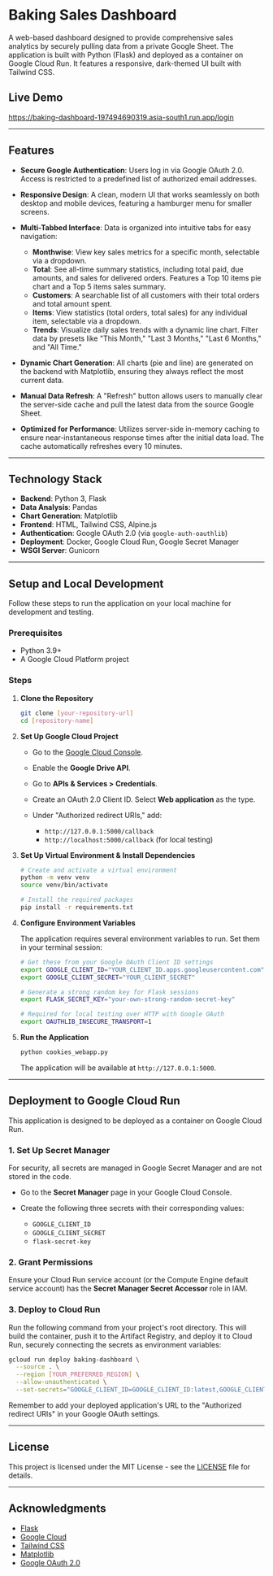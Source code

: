 # Baking Sales Dashboard

A web-based dashboard designed to provide comprehensive sales analytics by securely pulling data from a private Google Sheet. The application is built with Python (Flask) and deployed as a container on Google Cloud Run. It features a responsive, dark-themed UI built with Tailwind CSS.

## Live Demo
https://baking-dashboard-197494690319.asia-south1.run.app/login

---

## Features

* **Secure Google Authentication**: Users log in via Google OAuth 2.0. Access is restricted to a predefined list of authorized email addresses.
* **Responsive Design**: A clean, modern UI that works seamlessly on both desktop and mobile devices, featuring a hamburger menu for smaller screens.
* **Multi-Tabbed Interface**: Data is organized into intuitive tabs for easy navigation:

  * **Monthwise**: View key sales metrics for a specific month, selectable via a dropdown.
  * **Total**: See all-time summary statistics, including total paid, due amounts, and sales for delivered orders. Features a Top 10 items pie chart and a Top 5 items sales summary.
  * **Customers**: A searchable list of all customers with their total orders and total amount spent.
  * **Items**: View statistics (total orders, total sales) for any individual item, selectable via a dropdown.
  * **Trends**: Visualize daily sales trends with a dynamic line chart. Filter data by presets like "This Month," "Last 3 Months," "Last 6 Months," and "All Time."
* **Dynamic Chart Generation**: All charts (pie and line) are generated on the backend with Matplotlib, ensuring they always reflect the most current data.
* **Manual Data Refresh**: A "Refresh" button allows users to manually clear the server-side cache and pull the latest data from the source Google Sheet.
* **Optimized for Performance**: Utilizes server-side in-memory caching to ensure near-instantaneous response times after the initial data load. The cache automatically refreshes every 10 minutes.

---

## Technology Stack

* **Backend**: Python 3, Flask
* **Data Analysis**: Pandas
* **Chart Generation**: Matplotlib
* **Frontend**: HTML, Tailwind CSS, Alpine.js
* **Authentication**: Google OAuth 2.0 (via `google-auth-oauthlib`)
* **Deployment**: Docker, Google Cloud Run, Google Secret Manager
* **WSGI Server**: Gunicorn

---

## Setup and Local Development

Follow these steps to run the application on your local machine for development and testing.

### Prerequisites

* Python 3.9+
* A Google Cloud Platform project

### Steps

1. **Clone the Repository**

   ```bash
   git clone [your-repository-url]
   cd [repository-name]
   ```

2. **Set Up Google Cloud Project**

   * Go to the [Google Cloud Console](https://console.cloud.google.com/).
   * Enable the **Google Drive API**.
   * Go to **APIs & Services > Credentials**.
   * Create an OAuth 2.0 Client ID. Select **Web application** as the type.
   * Under "Authorized redirect URIs," add:

     * `http://127.0.0.1:5000/callback`
     * `http://localhost:5000/callback` (for local testing)

3. **Set Up Virtual Environment & Install Dependencies**

   ```bash
   # Create and activate a virtual environment
   python -m venv venv
   source venv/bin/activate

   # Install the required packages
   pip install -r requirements.txt
   ```

4. **Configure Environment Variables**

   The application requires several environment variables to run. Set them in your terminal session:

   ```bash
   # Get these from your Google OAuth Client ID settings
   export GOOGLE_CLIENT_ID="YOUR_CLIENT_ID.apps.googleusercontent.com"
   export GOOGLE_CLIENT_SECRET="YOUR_CLIENT_SECRET"

   # Generate a strong random key for Flask sessions
   export FLASK_SECRET_KEY="your-own-strong-random-secret-key"

   # Required for local testing over HTTP with Google OAuth
   export OAUTHLIB_INSECURE_TRANSPORT=1
   ```

5. **Run the Application**

   ```bash
   python cookies_webapp.py
   ```

   The application will be available at `http://127.0.0.1:5000`.

---

## Deployment to Google Cloud Run

This application is designed to be deployed as a container on Google Cloud Run.

### 1. Set Up Secret Manager

For security, all secrets are managed in Google Secret Manager and are not stored in the code.

* Go to the **Secret Manager** page in your Google Cloud Console.
* Create the following three secrets with their corresponding values:

  * `GOOGLE_CLIENT_ID`
  * `GOOGLE_CLIENT_SECRET`
  * `flask-secret-key`

### 2. Grant Permissions

Ensure your Cloud Run service account (or the Compute Engine default service account) has the **Secret Manager Secret Accessor** role in IAM.

### 3. Deploy to Cloud Run

Run the following command from your project's root directory. This will build the container, push it to the Artifact Registry, and deploy it to Cloud Run, securely connecting the secrets as environment variables:

```bash
gcloud run deploy baking-dashboard \
  --source . \
  --region [YOUR_PREFERRED_REGION] \
  --allow-unauthenticated \
  --set-secrets="GOOGLE_CLIENT_ID=GOOGLE_CLIENT_ID:latest,GOOGLE_CLIENT_SECRET=GOOGLE_CLIENT_SECRET:latest,FLASK_SECRET_KEY=flask-secret-key:latest"
```

Remember to add your deployed application's URL to the "Authorized redirect URIs" in your Google OAuth settings.

---

## License

This project is licensed under the MIT License - see the [LICENSE](LICENSE) file for details.

---

## Acknowledgments

* [Flask](https://flask.palletsprojects.com/)
* [Google Cloud](https://cloud.google.com/)
* [Tailwind CSS](https://tailwindcss.com/)
* [Matplotlib](https://matplotlib.org/)
* [Google OAuth 2.0](https://developers.google.com/identity/protocols/oauth2)
